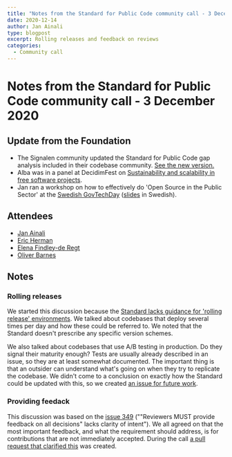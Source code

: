 ```yaml
---
title: "Notes from the Standard for Public Code community call - 3 December 2020"
date: 2020-12-14
author: Jan Ainali
type: blogpost
excerpt: Rolling releases and feedback on reviews
categories:
  - Community call
---
```


# Notes from the Standard for Public Code community call - 3 December 2020

## Update from the Foundation

* The Signalen community updated the Standard for Public Code gap analysis included in their codebase community. [See the new version.](https://github.com/Amsterdam/signals/blob/master/docs/topics/signalen-and-standard-for-public-code.md)
* Alba was in a panel at DecidimFest on [Sustainability and scalability in free software projects](https://www.youtube.com/watch?v=7veHik0LLVk).
* Jan ran a workshop on how to effectively do 'Open Source in the Public Sector' at the [Swedish GovTechDay](https://www.govtechday.se/) ([slides](https://hackmd.io/@Ainali/H1EQUI99D#/) in Swedish).

## Attendees

* [Jan Ainali](https://publiccode.net/team/jan-ainali.html)
* [Eric Herman](https://publiccode.net/team/eric-herman.html)
* [Elena Findley-de Regt](https://publiccode.net/team/elena-findley-de-regt.html)
* [Oliver Barnes](https://github.com/oliverbarnes)

## Notes

### Rolling releases

We started this discussion because the [Standard lacks guidance for 'rolling release' environments](https://github.com/publiccodenet/standard/issues/419). We talked about codebases that deploy several times per day and how these could be referred to. We noted that the Standard doesn't prescribe any specific version schemes.

We also talked about codebases that use A/B testing in production. Do they signal their maturity enough? Tests are usually already described in an issue, so they are at least somewhat documented. The important thing is that an outsider can understand what's going on when they try to replicate the codebase. We didn't come to a conclusion on exactly how the Standard could be updated with this, so we created [an issue for future work](https://github.com/publiccodenet/standard/issues/423).

### Providing feedack

This discussion was based on the [issue 349](https://github.com/publiccodenet/standard/issues/349) (""Reviewers MUST provide feedback on all decisions" lacks clarity of intent"). We all agreed on that the most important feedback, and what the requirement should address, is for contributions that are not immediately accepted. During the call [a pull request that clarified this](https://github.com/publiccodenet/standard/issues/349) was created.
